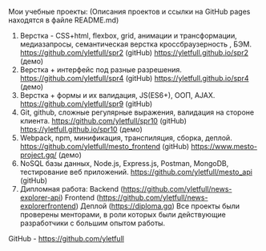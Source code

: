 Мои учебные проекты:
(Описания проектов и ссылки на GitHub pages находятся в файле README.md)
1. Верстка - CSS+html, flexbox, grid, анимации и
трансформации, медиазапросы, семантическая верстка
кроссбраузерность , БЭМ.
https://github.com/yletfull/spr2 (gitHub)
https://yletfull.github.io/spr2 (демо)
2. Верстка + интерфейс под разные разрешения.
https://github.com/yletfull/spr4 (gitHub)
https://yletfull.github.io/spr4 (демо)
3. Верстка + формы и их валидация, JS(ES6+), ООП, AJAX.
https://github.com/yletfull/spr9 (gitHub)
4. Git, github, сложные регулярные выражения, валидация на
стороне клиента.
https://github.com/yletfull/spr10 (gitHub)
https://yletfull.github.io/spr10 (демо)
5. Webpack, npm, минификация, транспиляция, сборка,
деплой.
https://github.com/yletfull/mesto_frontend (gitHub)
https://www.mesto-project.gq/ (демо)
6. NoSQL базы данных, Node.js, Express.js, Postman, MongoDB,
тестирование веб приложений.
https://github.com/yletfull/mesto_api (gitHub)
7. Дипломная работа:
Backend (https://github.com/yletfull/news-explorer-api)
Frontend (https://github.com/yletfull/news-explorerfrontend)
Деплой (https://diploma.gq)
Все проекты были проверены менторами, в роли которых
были действующие разработчики с большим опытом работы.

GitHub - https://github.com/yletfull
